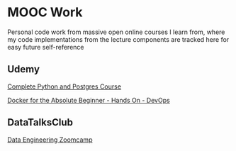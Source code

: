 # MOOC Work
Personal code work from massive open online courses I learn from, where my code implementations from the lecture components are tracked here for easy future self-reference

## Udemy

[Complete Python and Postgres Course](https://www.udemy.com/course/the-complete-python-postgresql-developer-course/)

[Docker for the Absolute Beginner - Hands On - DevOps](https://www.udemy.com/course/learn-docker/)

## DataTalksClub

[Data Engineering Zoomcamp](https://github.com/DataTalksClub/data-engineering-zoomcamp)

